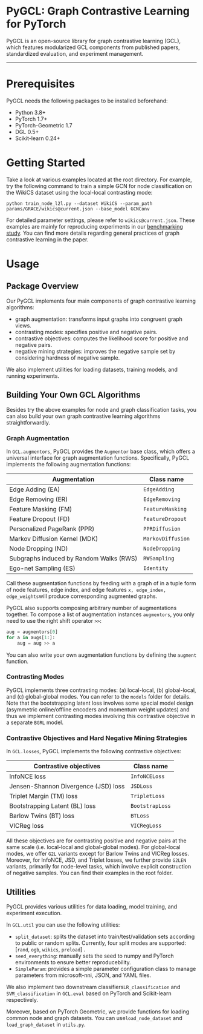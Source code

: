 # PyGCL: Graph Contrastive Learning for PyTorch

PyGCL is an open-source library for graph contrastive learning (GCL), which features modularized GCL components from published papers, standardized evaluation, and experiment management. 

---

# Prerequisites

PyGCL needs the following packages to be installed beforehand:

* Python 3.8+
* PyTorch 1.7+
* PyTorch-Geometric 1.7
* DGL 0.5+
* Scikit-learn 0.24+

# Getting Started

Take a look at various examples located at the root directory. For example, try the following command to train a simple GCN for node classification on the WikiCS dataset using the local-local contrasting mode:

````
python train_node_l2l.py --dataset WikiCS --param_path params/GRACE/wikics@current.json --base_model GCNConv
````

For detailed parameter settings, please refer to `wikics@current.json`. These examples are mainly for reproducing experiments in our [benchmarking study](https://openreview.net/forum?id=fYxEnpY-__G). You can find more details regarding general practices of graph contrastive learning in the paper.

# Usage

## Package Overview

Our PyGCL implements four main components of graph contrastive learning algorithms:

* graph augmentation: transforms input graphs into congruent graph views.
* contrasting modes: specifies positive and negative pairs.
* contrastive objectives: computes the likelihood score for positive and negative pairs.
* negative mining strategies: improves the negative sample set by considering hardness of negative sample.

We also implement utilities for loading datasets, training models, and running experiments.

## Building Your Own GCL Algorithms

Besides try the above examples for node and graph classification tasks, you can also build your own graph contrastive learning algorithms straightforwardly.

### Graph Augmentation

In `GCL.augmentors`, PyGCL provides the `Augmentor` base class, which offers a universal interface for graph augmentation functions. Specifically, PyGCL implements the following augmentation functions:

| Augmentation                             | Class name          |
| ---------------------------------------- | ------------------- |
| Edge Adding (EA)                        | `EdgeAdding`      |
| Edge Removing (ER)                      | `EdgeRemoving`    |
| Feature Masking (FM)                    | `FeatureMasking`  |
| Feature Dropout (FD)                    | `FeatureDropout`  |
| Personalized PageRank (PPR)             | `PPRDiffusion`    |
| Markov Diffusion Kernel (MDK)           | `MarkovDiffusion` |
| Node Dropping (ND)                      | `NodeDropping`    |
| Subgraphs induced by Random Walks (RWS) | `RWSampling`      |
| Ego-net Sampling (ES)                   | `Identity`        |

Call these augmentation functions by feeding with a graph of in a tuple form of node features, edge index, and edge features `x, edge_index, edge_weights`will produce corresponding augmented graphs.

PyGCL also supports composing arbitrary number of augmentations together. To compose a list of augmentation instances `augmentors`, you only need to use the right shift operator `>>`:

```python
aug = augmentors[0]
for a in augs[1:]:
    aug = aug >> a
```

You can also write your own augmentation functions by defining the `augment` function.

### Contrasting Modes

PyGCL implements three contrasting modes: (a) local-local, (b) global-local, and (c) global-global modes. You can refer to the `models` folder for details. Note that the bootstrapping latent loss involves some special model design (asymmetric online/offline encoders and momentum weight updates) and thus we implement contrasting modes involving this contrastive objective in a separate `BGRL` model.

### Contrastive Objectives and Hard Negative Mining Strategies

In `GCL.losses`, PyGCL implements the following contrastive objectives:

| Contrastive objectives                   | Class name          |
| ---------------------------------------- | ------------------- |
| InfoNCE loss                          | `InfoNCELoss`       |
| Jensen-Shannon Divergence (JSD) loss     | `JSDLoss`           |
| Triplet Margin (TM) loss | `TripletLoss` |
| Bootstrapping Latent (BL) loss       | `BootstrapLoss` |
| Barlow Twins (BT) loss | `BTLoss` |
| VICReg loss                          | `VICRegLoss` |

All these objectives are for contrasting positive and negative pairs at the same scale (i.e. local-local and global-global modes). For global-local modes, we offer `G2L` variants except for Barlow Twins and VICReg losses. Moreover, for InfoNCE, JSD, and Triplet losses, we further provide `G2LEN` variants, primarily for node-level tasks, which involve explicit construction of negative samples. You can find their examples in the root folder.

## Utilities

PyGCL provides various utilities for data loading, model training, and experiment execution.

In `GCL.util` you can use the following utilities:

* `split_dataset`: splits the dataset into train/test/validation sets according to public or random splits. Currently, four split modes are supported: [`rand`, `ogb`, `wikics`, `preload`] .
* `seed_everything`: manually sets the seed to numpy and PyTorch environments to ensure better reproducebility.
* `SimpleParam`: provides a simple parameter configuration class to manage parameters from microsoft-nni, JSON, and YAML files.

We also implement two downstream classifiers`LR_classification` and `SVM_classification` in `GCL.eval` based on PyTorch and Scikit-learn respectively.

Moreover, based on PyTorch Geometric, we provide functions for loading common node and graph datasets. You can use`load_node_dataset` and `load_graph_dataset` in `utils.py`.



